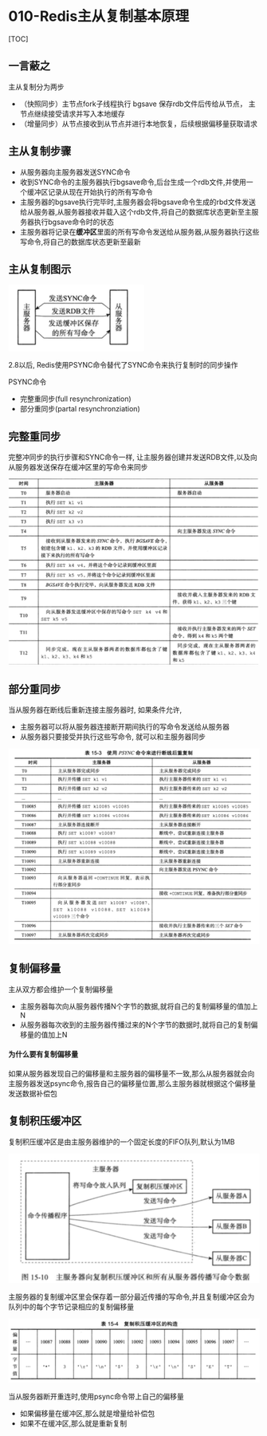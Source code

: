 # 010-Redis主从复制基本原理

[TOC]

## 一言蔽之

主从复制分为两步

- （快照同步）主节点fork子线程执行 bgsave 保存rdb文件后传给从节点， 主节点继续接受请求并写入本地缓存
- （增量同步）从节点接收到从节点并进行本地恢复，后续根据偏移量获取请求

## 主从复制步骤

- 从服务器向主服务器发送SYNC命令
- 收到SYNC命令的主服务器执行bgsave命令,后台生成一个rdb文件,并使用一个缓冲区记录从现在开始执行的所有写命令
- 主服务器的bgsave执行完毕时,主服务器会将bgsave命令生成的rbd文件发送给从服务器,从服务器接收并载入这个rdb文件,将自己的数据库状态更新至主服务器执行bgsave命令时的状态
- 主服务器将记录在**缓冲区**里面的所有写命令发送给从服务器,从服务器执行这些写命令,将自己的数据库状态更新至最新

## 主从复制图示

![image-20200918205323528](../../../../assets/image-20200918205323528.png)

2.8以后, Redis使用PSYNC命令替代了SYNC命令来执行复制时的同步操作

PSYNC命令

- 完整重同步(full resynchronization)
- 部分重同步(partal resynchronziation)

## 完整重同步

完整冲同步的执行步骤和SYNC命令一样, 让主服务器创建并发送RDB文件,以及向从服务器发送保存在缓冲区里的写命令来同步

![image-20200918205346503](../../../../assets/image-20200918205346503.png)

## 部分重同步

当从服务器在断线后重新连接主服务器时, 如果条件允许, 

- 主服务器可以将从服务器连接断开期间执行的写命令发送给从服务器
- 从服务器只要接受并执行这些写命令, 就可以和主服务器同步

![image-20210306170718537](../../../../assets/image-20210306170718537.png)

## 复制偏移量

主从双方都会维护一个复制偏移量

- 主服务器每次向从服务器传播N个字节的数据,就将自己的复制偏移量的值加上N
- 从服务器每次收到的主服务器传播过来的N个字节的数据时,就将自己的复制偏移量的值加上N

#### 为什么要有复制偏移量

如果从服务器发现自己的偏移量和主服务器的偏移量不一致,那么从服务器就会向主服务器发送psync命令,报告自己的偏移量位置,那么主服务器就根据这个偏移量发送数据补偿包

## 复制积压缓冲区

复制积压缓冲区是由主服务器维护的一个固定长度的FIFO队列,默认为1MB

![image-20200918205945936](../../../../assets/image-20200918205945936.png)

主服务器的复制缓冲区里会保存着一部分最近传播的写命令,并且复制缓冲区会为队列中的每个字节记录相应的复制偏移量

![image-20200918210053929](../../../../assets/image-20200918210053929.png)

当从服务器断开重连时,使用psync命令带上自己的偏移量

- 如果偏移量在缓冲区,那么就是增量给补偿包
- 如果不在缓冲区,那么就是重新复制

## 